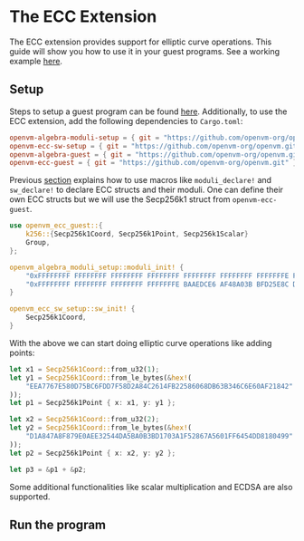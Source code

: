 # The ECC Extension

The ECC extension provides support for elliptic curve operations. This guide will show you how to use it in your guest programs. See a working example [here](https://github.com/openvm-org/openvm/blob/c19c9ac60b135bb0f38fc997df5eb149db8144b4/crates/toolchain/tests/programs/examples/ec.rs).

## Setup

Steps to setup a guest program can be found [here](../writing-apps/write-program.md#guest-program-setup).
Additionally, to use the ECC extension, add the following dependencies to `Cargo.toml`:

```toml
openvm-algebra-moduli-setup = { git = "https://github.com/openvm-org/openvm.git" }
openvm-ecc-sw-setup = { git = "https://github.com/openvm-org/openvm.git" }
openvm-algebra-guest = { git = "https://github.com/openvm-org/openvm.git" }
openvm-ecc-guest = { git = "https://github.com/openvm-org/openvm.git" }
```

Previous [section](./customizable-extensions.md) explains how to use macros like `moduli_declare!` and `sw_declare!` to declare ECC structs and their moduli. One can define their own ECC structs but we will use the Secp256k1 struct from `openvm-ecc-guest`.

```rust
use openvm_ecc_guest::{
    k256::{Secp256k1Coord, Secp256k1Point, Secp256k1Scalar}
    Group,
};

openvm_algebra_moduli_setup::moduli_init! {
    "0xFFFFFFFF FFFFFFFF FFFFFFFF FFFFFFFF FFFFFFFF FFFFFFFF FFFFFFFE FFFFFC2F",
    "0xFFFFFFFF FFFFFFFF FFFFFFFF FFFFFFFE BAAEDCE6 AF48A03B BFD25E8C D0364141"
}

openvm_ecc_sw_setup::sw_init! {
    Secp256k1Coord,
}
```

With the above we can start doing elliptic curve operations like adding points:
```rust
let x1 = Secp256k1Coord::from_u32(1);
let y1 = Secp256k1Coord::from_le_bytes(&hex!(
    "EEA7767E580D75BC6FDD7F58D2A84C2614FB22586068DB63B346C6E60AF21842"
));
let p1 = Secp256k1Point { x: x1, y: y1 };

let x2 = Secp256k1Coord::from_u32(2);
let y2 = Secp256k1Coord::from_le_bytes(&hex!(
    "D1A847A8F879E0AEE32544DA5BA0B3BD1703A1F52867A5601FF6454DD8180499"
));
let p2 = Secp256k1Point { x: x2, y: y2 };

let p3 = &p1 + &p2;
```

Some additional functionalities like scalar multiplication and ECDSA are also supported.

## Run the program
